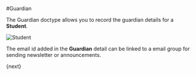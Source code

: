 <!-- add-breadcrumbs -->
#Guardian

The Guardian doctype allows you to record the guardian details for a **Student**.

<img class="screenshot" alt="Student" src="{{docs_base_url}}/assets/img/education/student/guardian.png">

The email id added in the **Guardian** detail can be linked to a email group for sending newsletter or announcements.

{next}